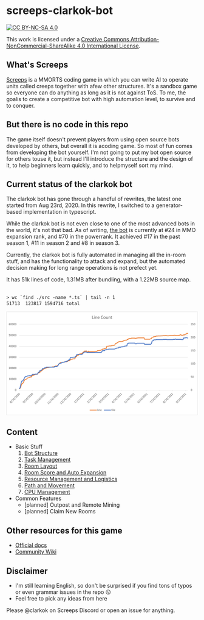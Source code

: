 # screeps-clarkok-bot

[![CC BY-NC-SA 4.0][cc-by-nc-sa-shield]][cc-by-nc-sa]

This work is licensed under a [Creative Commons Attribution-NonCommercial-ShareAlike 4.0 International License][cc-by-nc-sa].

## What's Screeps

[Screeps](https://screeps.com) is a MMORTS coding game in which you can write AI to operate units called creeps together with afew other structures. It's a sandbox game so everyone can do anything as long as it is not against ToS. To me, the goalis to create a competitive bot with high automation level, to survive and to conquer.

## But there is no code in this repo

The game itself doesn't prevent players from using open source bots developed by others, but overall it is acoding game. So most of fun comes from developing the bot yourself. I'm not going to put my bot open source for others touse it, but instead I'll introduce the structure and the design of it, to help beginners learn quickly, and to helpmyself sort my mind.

## Current status of the clarkok bot

The clarkok bot has gone through a handful of rewrites, the latest one started from Aug 23rd, 2020. In this rewrite, I switched to a generator-based implementation in typescript.

While the clarkok bot is not even close to one of the most advanced bots in the world, it's not that bad. As of writing, [the bot](https://screeps.com/a/#!/profile/clarkok) is currently at #24 in MMO expansion rank, and #70 in the powerrank. It achieved #17 in the past season 1, #11 in season 2 and #8 in season 3.

Currently, the clarkok bot is fully automated in managing all the in-room stuff, and has the functionality to attack and expand, but the automated decision making for long range operations is not prefect yet.

It has 51k lines of code, 1.31MB after bundling, with a 1.22MB source map.

```

> wc `find ./src -name *.ts` | tail -n 1
51713  123817 1594716 total

```

![line count](https://github.com/clarkok/screeps-clarkok-bot/blob/master/image/line-count.png)

## Content

  * Basic Stuff
    1. [Bot Structure](01-bot-structure.md)
    2. [Task Management](02-task-management.md)
    3. [Room Layout](03-room-layout.md)
    4. [Room Score and Auto Expansion](04-room-score-and-auto-expansion.md)
    5. [Resource Management and Logistics](05-resource-management-and-logistics.md)
    6. [Path and Movement](06-path-and-movement.md)
    7. [CPU Management](07-cpu-management.md)
  * Common Features
    - [planned] Outpost and Remote Mining
    - [planned] Claim New Rooms

## Other resources for this game

 * [Official docs](https://docs.screeps.com/)
 * [Community Wiki](https://wiki.screepspl.us/)

## Disclaimer

 * I'm still learning English, so don't be surprised if you find tons of typos or even grammar issues in the repo 😛
 * Feel free to pick any ideas from here
 
Please @clarkok on Screeps Discord or open an issue for anything.

[cc-by-nc-sa]: http://creativecommons.org/licenses/by-nc-sa/4.0/
[cc-by-nc-sa-image]: https://licensebuttons.net/l/by-nc-sa/4.0/88x31.png
[cc-by-nc-sa-shield]: https://img.shields.io/badge/License-CC%20BY--NC--SA%204.0-lightgrey.svg
